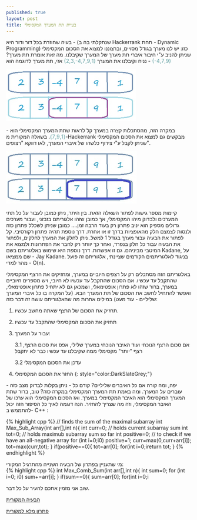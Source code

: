 ```yaml
---
published: true
layout: post
title: בעיית תת המערך המקסימלי
---
```

בעיה שחוזרת בכל דור ודור היא - (שנתקלתי בה ב Hackerrank תחת - Dynamic Programming) כזו:
יש לנו מערך בגודל מסויים, וברצוננו למצוא את הסכום המקסימלי שניתן להניב ע"י חיבור איברי תת מערך של המערך שקיבלנו.  מה זאת אומרת תת מערך?
נניח וקיבלנו את המערך <span dir="ltr" style="color:CadetBlue"> {2,3,-4,7,9,1}</span>
אזי, תת מערך לדוגמה הוא - <span dir="ltr" style="color:CadetBlue" >{-4,7,9}
 </span>

![תת מערך](https://raw.githubusercontent.com/Tony-Stark/Tony-Stark.github.io/master/_posts/pic1.jpg)

במקרה הזה, מהסתכלות קצרה במערך קל לראות שתת המערך המקסימלי הוא - <span style="color:CadetBlue">{7,9,1}</span>. 
בשאלה המקורית מ-Hackerrank מבקשים גם למצוא את הסכום המקסימלי שניתן לקבל ע"י צירוף כלשהו של איברי המערך, לאו דווקא "רצופים".

![תת מערך מקסימלי](https://raw.githubusercontent.com/Tony-Stark/Tony-Stark.github.io/master/_posts/pic2.jpg)

קיימות מספר גישות לפתור השאלה הזאת. בין היתר, ניתן כמובן לעבור על כל תתי המערכים ולבדוק מיהו המקסימלי, אך כמובן שזהו אלגוריתם בזבזני, ועבור מערכים גדולים מספיק הוא יניב פתרון רק בעוד הרבה זמן....
כמובן שניתן לשכלל פתרון כזה ולנסות לצמצם חלק מהאופציות בדרך זו או אחרת. דרך נוספת תהיה פתרון רקורסיבי. קל לפתור את הבעיה עבור מערך בגודל 1 למשל.  ניתן לחלק את המערך לחלקים, ולפתור את הבעיה עבור כל חלק בנפרד, ואחר כך יוותר רק לחבר את הפתרונות ולמצוא את המיטבי מביניהם. גם זו אפשרות. דרך נוספת היא שימוש באלגוריתם בשם Kadane, על שם ממציאו - Jay Kadane. בניגוד לאלגוריתמים הקודמים שציינתי, אלגוריתם זה פועל מהר למדי - O(n).

באלגוריתם הזה מסתכלים רק על רצפים חיוביים במערך, ומחזיקים את הרצף המקסימלי שהתקבל עד עכשיו. אם הסכום שהתקבל עד עכשיו לא חיובי, ויש מספרים חיוביים במערך, ברור שזהו לא פתרון אופטימאלי, ושמכאן גם לא יתחיל פתרון אופטימאלי, ואפשר להתחיל לחשב את הסכום של תת המערך הבא. (על המקרה בו כל איברי המערך שליליים - עוד מעט)
במילים אחרות מה שהאלגוריתם עושה זה דבר כזה: 

1.   תחזיק את הסכום של הרצף שאתה מחשב עכשיו.

2.   תחזיק את הסכום המקסימלי שהתקבל עד עכשיו

3.   עבור על המערך:

        3.1    אם סכום הרצף הנוכחי ועוד האיבר הנוכחי במערך שלילי, אפס את סכום הרצף, רצף "יותר" מקסימלי ממה שקיבלנו עד עכשיו כבר לא יתקבל

        3.2    עדכן את הסכום המקסימלי

4.    החזר את הסכום המקסימלי
{: style="color:DarkSlateGrey;"}

יפה, ומה קורה אם כל האיברים שליליים? קודם כל - ניתן בקלות לבדוק מצב כזה - עוברים על המערך. ומה באמת תת המערך המקסימלי במקרה כזה? טוב, ברור שתת המערך המקסימלי הוא האיבר המקסימלי במערך. ואז הסכום המקסימלי הוא ערכו של האיבר המקסימלי, וזה מה שצריך להחזיר.
הנה דוגמה לאיך כל הסיפור הזה יכול להתממש ב- C++ :
<div dir="ltr">
{% highlight cpp %}
// finds the sum of the maximal subarray
int Max_Sub_Array(int arr[],int n){
    int curr=0; // holds current subarray sum
    int tot=0;  // holds maximub subarray sum so far
    int positive=0; // to check if we have an all-negative array
    for (int i=0;i<n;++i){
        if (arr[i]>0) 
            positive=1;
        curr=max(0,curr+arr[i]);
        tot=max(curr,tot);
    }
    if(positive==0){
        tot=arr[0];
        for(int i=0;i<n;++i)
            tot=max(tot,arr[i]);
    }
    
   return tot;
}
{% endhighlight %}
</div>
מי שתעניין בפתרון של הבעיה השנייה מהתרגיל המקורי:
<div dir="ltr">
{% highlight cpp %}
int Max_Comb_Sum(int arr[],int n){
    int sum=0;
    for (int i=0; i<n;++i){
        if(arr[i]>0)
            sum+=arr[i];
    }
    if(sum==0){
        sum=arr[0];
        for(int i=0;i<n;++i)
            sum=max(sum,arr[i]);
    }
    return sum;
}
{% endhighlight %}
</div>


שוב אני מזמין אתכם להעיר על כל דבר.

[הבעיה המקורית]( https://www.hackerrank.com/challenges/maxsubarray)

[פתרון מלא למקורית](https://raw.githubusercontent.com/Tony-Stark/CSStudy/master/Hackerrank/MaximumSubarray.cpp)
